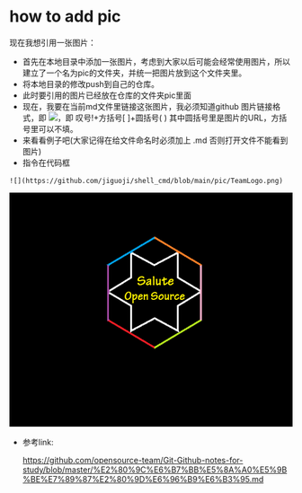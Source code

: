 # how to add pic
现在我想引用一张图片：

+ 首先在本地目录中添加一张图片，考虑到大家以后可能会经常使用图片，所以建立了一个名为pic的文件夹，并统一把图片放到这个文件夹里。
+ 将本地目录的修改push到自己的仓库。
+ 此时要引用的图片已经放在仓库的文件夹pic里面
+ 现在，我要在当前md文件里链接这张图片，我必须知道github 图片链接格式，即 ![](img_url)，即 叹号!+方括号[ ]+圆括号( ) 其中圆括号里是图片的URL，方括号里可以不填。
+ 来看看例子吧(大家记得在给文件命名时必须加上 .md 否则打开文件不能看到图片)
+ 指令在代码框

```
![](https://github.com/jiguoji/shell_cmd/blob/main/pic/TeamLogo.png)
```

![](https://github.com/jiguoji/shell_cmd/blob/main/pic/TeamLogo.png)



+ 参考link:

  https://github.com/opensource-team/Git-Github-notes-for-study/blob/master/%E2%80%9C%E6%B7%BB%E5%8A%A0%E5%9B%BE%E7%89%87%E2%80%9D%E6%96%B9%E6%B3%95.md

  



